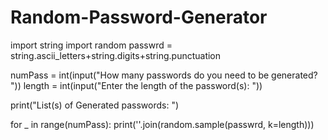 # Random-Password-Generator

import string 
import random 
passwrd = string.ascii_letters+string.digits+string.punctuation 

numPass = int(input("How many passwords do you need to be generated? "))
length = int(input("Enter the length of the password(s): "))

print("List(s) of Generated passwords: ")

for _ in range(numPass):
    print(''.join(random.sample(passwrd, k=length))) 
